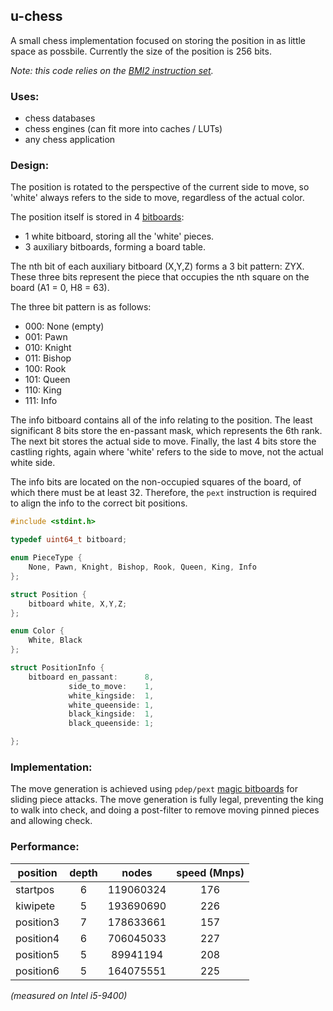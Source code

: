 ## u-chess

A small chess implementation focused on storing the position in as little space
as possbile. Currently the size of the position is 256 bits.

_Note: this code relies on the [BMI2 instruction set](https://en.wikipedia.org/wiki/X86_Bit_manipulation_instruction_set#BMI2_(Bit_Manipulation_Instruction_Set_2))._

### Uses:
- chess databases
- chess engines (can fit more into caches / LUTs)
- any chess application

### Design:

The position is rotated to the perspective of the current side to move, so
'white' always refers to the side to move, regardless of the actual color.

The position itself is stored in 4 [bitboards](https://www.chessprogramming.org/Bitboards):
- 1 white bitboard, storing all the 'white' pieces.
- 3 auxiliary bitboards, forming a board table.

The nth bit of each auxiliary bitboard (X,Y,Z) forms a 3 bit pattern: ZYX.
These three bits represent the piece that occupies the nth square on the
board (A1 = 0, H8 = 63).

The three bit pattern is as follows:
- 000: None (empty)
- 001: Pawn
- 010: Knight
- 011: Bishop
- 100: Rook
- 101: Queen
- 110: King
- 111: Info

The info bitboard contains all of the info relating to the position. The least
significant 8 bits store the en-passant mask, which represents the 6th rank.
The next bit stores the actual side to move. Finally, the last 4 bits store the
castling rights, again where 'white' refers to the side to move, not the actual
white side.

The info bits are located on the non-occupied squares of the board, of which
there must be at least 32. Therefore, the `pext` instruction is required to
align the info to the correct bit positions.

```C
#include <stdint.h>

typedef uint64_t bitboard;

enum PieceType {
	None, Pawn, Knight, Bishop, Rook, Queen, King, Info
};

struct Position {
	bitboard white, X,Y,Z;
};

enum Color {
	White, Black
};

struct PositionInfo {
	bitboard en_passant:      8,
	         side_to_move:    1,
	         white_kingside:  1,
	         white_queenside: 1,
	         black_kingside:  1,
	         black_queenside: 1;

};
```

### Implementation:
The move generation is achieved using `pdep/pext` [magic bitboards](https://www.chessprogramming.org/Magic_Bitboards#Fancy)
for sliding piece attacks. The move generation is fully legal, preventing
the king to walk into check, and doing a post-filter to remove moving pinned
pieces and allowing check.

### Performance:
|position |depth|    nodes|speed (Mnps)|
|---------|:---:|:-------:|:----------:|
|startpos |    6|119060324|         176|
|kiwipete |    5|193690690|         226|
|position3|    7|178633661|         157|
|position4|    6|706045033|         227|
|position5|    5| 89941194|         208|
|position6|    5|164075551|         225|

_(measured on Intel i5-9400)_
